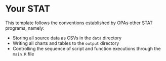 # Your STAT

This template follows the conventions established by OPAs other STAT programs, namely:

 * Storing all source data as CSVs in the `data` directory
 * Writing all charts and tables to the `output` directory
 * Controlling the sequence of script and function executions through the `main.R` file
